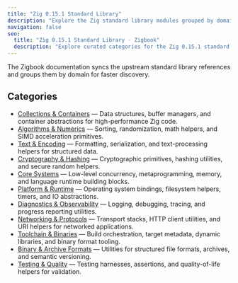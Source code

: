 ```yaml
---
title: "Zig 0.15.1 Standard Library"
description: "Explore the Zig standard library modules grouped by domain and kept in sync with the upstream documentation."
navigation: false
seo:
  title: "Zig 0.15.1 Standard Library · Zigbook"
  description: "Explore curated categories for the Zig 0.15.1 standard library reference."
---
```


The Zigbook documentation syncs the upstream standard library references and groups them by domain for faster discovery.

## Categories

- [Collections & Containers](./collections/) — Data structures, buffer managers, and container abstractions for high-performance Zig code.
- [Algorithms & Numerics](./algorithms/) — Sorting, randomization, math helpers, and SIMD acceleration primitives.
- [Text & Encoding](./encodings/) — Formatting, serialization, and text-processing helpers for structured data.
- [Cryptography & Hashing](./crypto/) — Cryptographic primitives, hashing utilities, and secure random helpers.
- [Core Systems](./systems/) — Low-level concurrency, metaprogramming, memory, and language runtime building blocks.
- [Platform & Runtime](./platform/) — Operating system bindings, filesystem helpers, timers, and IO abstractions.
- [Diagnostics & Observability](./observability/) — Logging, debugging, tracing, and progress reporting utilities.
- [Networking & Protocols](./networking/) — Transport stacks, HTTP client utilities, and URI helpers for networked applications.
- [Toolchain & Binaries](./toolchain/) — Build orchestration, target metadata, dynamic libraries, and binary format tooling.
- [Binary & Archive Formats](./formats/) — Utilities for structured file formats, archives, and semantic versioning.
- [Testing & Quality](./testing/) — Testing harnesses, assertions, and quality-of-life helpers for validation.
